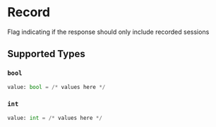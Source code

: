 # Record

Flag indicating if the response should only include recorded
sessions



## Supported Types

### `bool`

```python
value: bool = /* values here */
```

### `int`

```python
value: int = /* values here */
```

